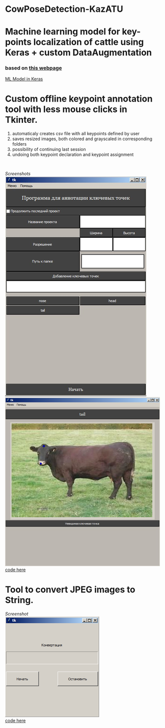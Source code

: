 # CowPoseDetection-KazATU
# Machine learning model for key-points localization of cattle using Keras + custom DataAugmentation
### based on [this webpage](http://flothesof.github.io/convnet-face-keypoint-detection.html)<br/>

[ML Model in Keras](https://github.com/Yerlan999/CowPoseDetection-KazATU/blob/main/modules/keras_model.ipynb)<br/>

# Custom offline keypoint annotation tool with less mouse clicks in Tkinter.<br/>
1. automaticaly creates csv file with all keypoints defined by user
2. saves resized images, both colored and grayscaled in corresponding folders
3. possibility of continuing last session
4. undoing both keypoint declaration and keypoint assignment

<br/>

*Screenshots*<br/>
![](Screenshot_2.jpg)<br/>
![](Screenshot_3.jpg)<br/>
[code here](https://github.com/Yerlan999/CowPoseDetection-KazATU/blob/main/modules/main.py)<br/>

# Tool to convert JPEG images to String. <br/>
*Screenshot*<br/>
![](Screenshot_4.png)<br/>
[code here](https://github.com/Yerlan999/CowPoseDetection-KazATU/blob/main/modules/converter.py)<br/>
